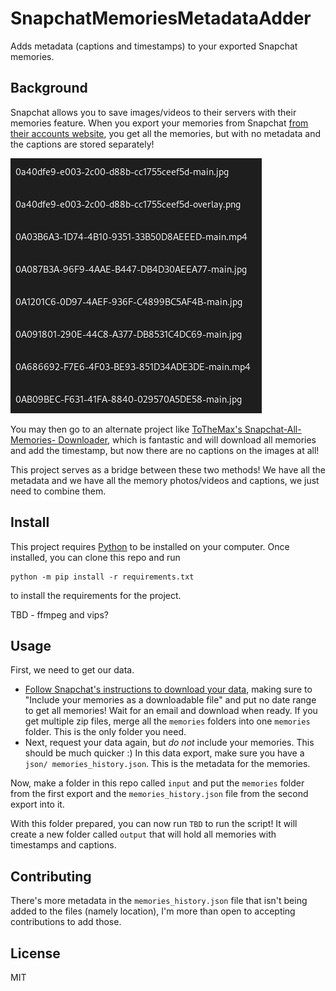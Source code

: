 # SnapchatMemoriesMetadataAdder

Adds metadata (captions and timestamps) to your exported Snapchat memories.

## Background
Snapchat allows you to save images/videos to their servers with their memories
feature. When you export your memories from Snapchat [from their accounts
website](https://accounts.snapchat.com), you get all the memories, but with no
metadata and the captions are stored separately!

![A series of pictures with useless names](doc/before.png)

You may then go to an alternate project like [ToTheMax's Snapchat-All-Memories-
Downloader](https://github.com/ToTheMax/Snapchat-All-Memories-Downloader), which
is fantastic and will download all memories and add the timestamp, but now there
are no captions on the images at all!

This project serves as a bridge between these two methods! We have all the
metadata and we have all the memory photos/videos and captions, we just need to
combine them.

## Install

This project requires [Python](https://www.python.org/) to be installed on your
computer. Once installed, you can clone this repo and run

```shell
python -m pip install -r requirements.txt
```

to install the requirements for the project.

TBD - ffmpeg and vips?

## Usage

First, we need to get our data.

- [Follow Snapchat's instructions to download your
  data](https://help.snapchat.com/hc/en-gb/articles/7012305371156), making sure
  to "Include your memories as a downloadable file" and put no date range to get
  all memories! Wait for an email and download when ready. If you get multiple
  zip files, merge all the `memories` folders into one `memories` folder. This
  is the only folder you need.
- Next, request your data again, but *do not* include your memories. This
  should be much quicker :) In this data export, make sure you have a `json/
  memories_history.json`. This is the metadata for the memories.

Now, make a folder in this repo called `input` and put the `memories` folder
from the first export and the `memories_history.json` file from the second
export into it.

With this folder prepared, you can now run `TBD` to run the script! It will
create a new folder called `output` that will hold all memories with timestamps
and captions.

## Contributing

There's more metadata in the `memories_history.json` file that isn't being added
to the files (namely location), I'm more than open to accepting contributions to
add those.

## License
MIT